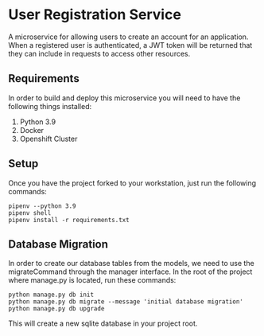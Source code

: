 # User Registration Service
A microservice for allowing users to create an account for an application. 
When a registered user is authenticated, a JWT token will be returned that 
they can include in requests to access other resources.

## Requirements
In order to build and deploy this microservice you will need to have the 
following things installed:
1. Python 3.9
2. Docker
3. Openshift Cluster

## Setup
Once you have the project forked to your workstation, just run
the following commands:

```
pipenv --python 3.9
pipenv shell
pipenv install -r requirements.txt
```
## Database Migration
In order to create our database tables from the models, 
we need to use the migrateCommand through the manager 
interface. In the root of the project where manage.py 
is located, run these commands:
```
python manage.py db init
python manage.py db migrate --message 'initial database migration'
python manage.py db upgrade
```
This will create a new sqlite database in your project root.

